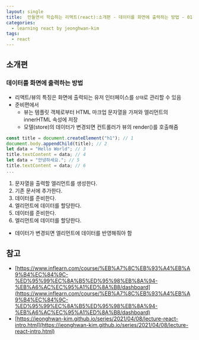 ```yaml
---
layout: single
title:  만들면서 학습하는 리액트(react):소개편 - 데이터를 화면에 출력하는 방법 - 014
categories: 
  - learning react by jeonghwan-kim
tags: 
  - react
---
```


## 소개편 

### 데이터를 화면에 출력하는 방법

- 리액트/뷰의 특징은 화면에 출력되는 유저 인터페이스를 `상태`로 관리할 수 있음
- 준비편에서
  - 뷰는 템플릿 객체로부터 HTML 마크업 문자열을 가져와 엘리먼트의 innerHTML 속성에 저장
  - 모델(store)의 데이터가 변경되면 컨트롤러가 뷰의 render()를 호출해줌

```javascript
const title = document.createElement("h1"); // 1
document.body.appendChild(title); // 2
let data = "Hello World"; // 3
title.textContent = data; // 4
let data = "안녕하세요."; // 5
title.textContent = data; // 6
...
```

1. 문자열을 출력할 엘리먼트를 생성한다.
1. 기존 문서에 추가한다.
1. 데이터를 준비한다.
1. 엘리먼트에 데이터를 할당한다.
1. 데이터를 준비한다.
1. 엘리먼트에 데이터를 할당한다.

- 데이터가 변경되면 엘리먼트에 데이터를 반영해줘야 함

## 참고
- [https://www.inflearn.com/course/%EB%A7%8C%EB%93%A4%EB%A9%B4%EC%84%9C-%ED%95%99%EC%8A%B5%ED%95%98%EB%8A%94-%EB%A6%AC%EC%95%A1%ED%8A%B8/dashboard](https://www.inflearn.com/course/%EB%A7%8C%EB%93%A4%EB%A9%B4%EC%84%9C-%ED%95%99%EC%8A%B5%ED%95%98%EB%8A%94-%EB%A6%AC%EC%95%A1%ED%8A%B8/dashboard)
- [https://jeonghwan-kim.github.io/series/2021/04/08/lecture-react-intro.html](https://jeonghwan-kim.github.io/series/2021/04/08/lecture-react-intro.html)